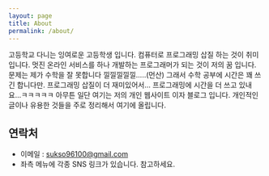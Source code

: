 ```yaml
---
layout: page
title: About
permalink: /about/
---
```


고등학교 다니는 잉여로운 고등학생 입니다. 컴퓨터로 프로그래밍 삽질 하는 것이 취미입니다.
멋진 온라인 서비스를 하나 개발하는 프로그래머가 되는 것이 저의 꿈 입니다.
문제는 제가 수학을 잘 못합니다 낄낄낄낄낄.....(먼산) 그래서 수학 공부에 시간은 꽤 쓰긴 합니다만. 프로그래밍 삽질이 더 재미있어서...
프로그래밍에 시간을 더 쓰고 있내요...ㅋㅋㅋㅋㅋ 아무튼 일단 여기는 저의 개인 웹사이트 이자 블로그 입니다. 개인적인 글이나 유용한 것들을 주로 정리해서 여기에 올립니다.

## 연락처
- 이메일 : sukso96100@gmail.com
- 좌측 메뉴에 각종 SNS 링크가 있습니다. 참고하세요.
